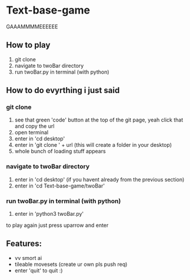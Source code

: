 # Text-base-game
GAAAMMMMEEEEEE

## How to play
1. git clone
2. navigate to twoBar directory
3. run twoBar.py in terminal (with python)

## How to do evyrthing i just said
### git clone
1. see that green 'code' button at the top of the git page, yeah click that and copy the url
2. open terminal
3. enter in 'cd desktop' 
4. enter in 'git clone ' + url (this will create a folder in your desktop)
5. whole bunch of loading stuff appears

### navigate to twoBar directory
1. enter in 'cd desktop' (if you havent already from the previous section)
2. enter in 'cd Text-base-game/twoBar'

### run twoBar.py in terminal (with python)
1. enter in 'python3 twoBar.py'

to play again just press uparrow and enter

## Features:
- vv smort ai
- tileable movesets (create ur own pls push req)
- enter 'quit' to quit :)

